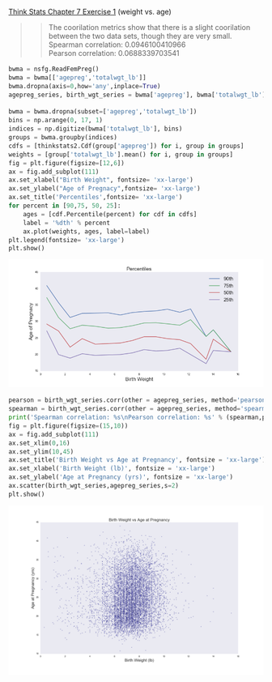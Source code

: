 [Think Stats Chapter 7 Exercise 1](http://greenteapress.com/thinkstats2/html/thinkstats2008.html#toc70) (weight vs. age)

>> The coorilation metrics show that there is a slight coorilation between the two data sets, though they are very small. <br >
Spearman correlation: 0.0946100410966<br >
Pearson correlation: 0.0688339703541


```python
bwma = nsfg.ReadFemPreg()
bwma = bwma[['agepreg','totalwgt_lb']]
bwma.dropna(axis=0,how='any',inplace=True)
agepreg_series, birth_wgt_series = bwma['agepreg'], bwma['totalwgt_lb']

bwma = bwma.dropna(subset=['agepreg','totalwgt_lb'])
bins = np.arange(0, 17, 1)
indices = np.digitize(bwma['totalwgt_lb'], bins)
groups = bwma.groupby(indices)
cdfs = [thinkstats2.Cdf(group['agepreg']) for i, group in groups]
weights = [group['totalwgt_lb'].mean() for i, group in groups]
fig = plt.figure(figsize=[12,6])
ax = fig.add_subplot(111)
ax.set_xlabel("Birth Weight", fontsize= 'xx-large')
ax.set_ylabel("Age of Pregnacy",fontsize= 'xx-large')
ax.set_title('Percentiles',fontsize= 'xx-large')
for percent in [90,75, 50, 25]:
    ages = [cdf.Percentile(percent) for cdf in cdfs]
    label = '%dth' % percent
    ax.plot(weights, ages, label=label)
plt.legend(fontsize= 'xx-large')
plt.show()
```

![percentiles](img/percentiles.png)

```python
pearson = birth_wgt_series.corr(other = agepreg_series, method='pearson')
spearman = birth_wgt_series.corr(other = agepreg_series, method='spearman')
print('Spearman correlation: %s\nPearson correlation: %s' % (spearman,pearson))
fig = plt.figure(figsize=(15,10))
ax = fig.add_subplot(111)
ax.set_xlim(0,16)
ax.set_ylim(10,45)
ax.set_title('Birth Weight vs Age at Pregnancy', fontsize = 'xx-large')
ax.set_xlabel('Birth Weight (lb)', fontsize = 'xx-large')
ax.set_ylabel('Age at Pregnancy (yrs)', fontsize = 'xx-large')
ax.scatter(birth_wgt_series,agepreg_series,s=2)
plt.show()
```
![scatter](img/scatter.png)

